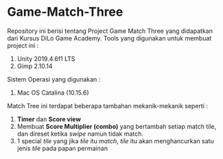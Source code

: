 # Game-Match-Three

Repository ini berisi tentang Project Game Match Three yang didapatkan dari Kursus DiLo Game Academy.
Tools yang digunakan untuk membuat project ini :
1. Unity 2019.4.6f1 LTS
2. Gimp 2.10.14

Sistem Operasi yang digunakan :
1.  Mac OS Catalina (10.15.6)

Match Tree ini terdapat beberapa tambahan mekanik-mekanik seperti :
1. **Timer** dan **Score view**
2. Membuat **Score Multiplier (combo)** yang bertambah setiap match tile, dan direset ketika *swipe* namun tidak match.
3. 1 special *tile* yang jika *tile* itu *match*, *tile* itu akan menghancurkan satu jenis *tile* pada papan permainan